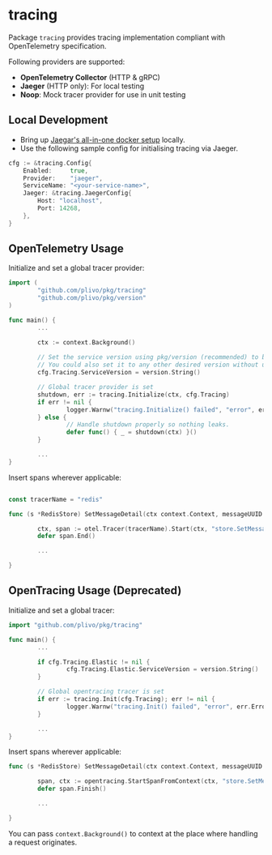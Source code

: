 # tracing

Package `tracing` provides tracing implementation compliant with OpenTelemetry specification.

Following providers are supported:

- **OpenTelemetry Collector** (HTTP & gRPC)
- **Jaeger** (HTTP only): For local testing
- **Noop**: Mock tracer provider for use in unit testing

## Local Development

- Bring up [Jaegar's all-in-one docker setup](https://www.jaegertracing.io/docs/1.37/getting-started/) locally.
- Use the following sample config for initialising tracing via Jaeger.

```go
cfg := &tracing.Config{
    Enabled:     true,
    Provider:    "jaeger",
    ServiceName: "<your-service-name>",
    Jaeger: &tracing.JaegerConfig{
        Host: "localhost",
        Port: 14268,
    },
}
```

## OpenTelemetry Usage

Initialize and set a global tracer provider:

```go
import (
        "github.com/plivo/pkg/tracing"
        "github.com/plivo/pkg/version"
)

func main() {
        ...

        ctx := context.Background()
        
        // Set the service version using pkg/version (recommended) to be used by OpenTelemetry.
        // You could also set it to any other desired version without using pkg/version.
        cfg.Tracing.ServiceVersion = version.String()

        // Global tracer provider is set
        shutdown, err := tracing.Initialize(ctx, cfg.Tracing)
        if err != nil {
                logger.Warnw("tracing.Initialize() failed", "error", err.Error())
        } else {
                // Handle shutdown properly so nothing leaks.
                defer func() { _ = shutdown(ctx) }()
        }

        ...
}
```

Insert spans wherever applicable:

```go

const tracerName = "redis"

func (s *RedisStore) SetMessageDetail(ctx context.Context, messageUUID string, detail *MessageDetail) error {

        ctx, span := otel.Tracer(tracerName).Start(ctx, "store.SetMessageDetail")
        defer span.End()

        ...

}
```

## OpenTracing Usage (Deprecated)

Initialize and set a global tracer:

```go
import "github.com/plivo/pkg/tracing"

func main() {
        ...

        if cfg.Tracing.Elastic != nil {
                cfg.Tracing.Elastic.ServiceVersion = version.String()
        }

        // Global opentracing tracer is set
        if err := tracing.Init(cfg.Tracing); err != nil {
                logger.Warnw("tracing.Init() failed", "error", err.Error())
        }

        ...
}
```

Insert spans wherever applicable:

```go
func (s *RedisStore) SetMessageDetail(ctx context.Context, messageUUID string, detail *MessageDetail) error {

        span, ctx := opentracing.StartSpanFromContext(ctx, "store.SetMessageDetail")
        defer span.Finish()

        ...

}
```

You can pass `context.Background()` to context at the place where handling a request originates.
